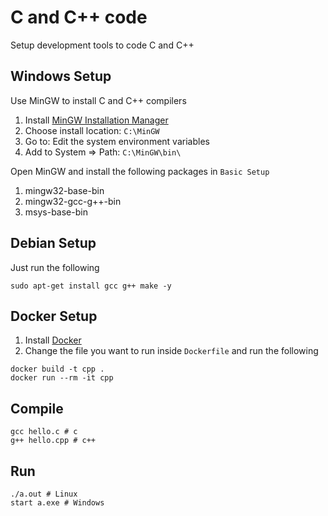 # C and C++ code

Setup development tools to code C and C++

## Windows Setup

Use MinGW to install C and C++ compilers

1. Install [MinGW Installation Manager](http://www.mingw.org/wiki/Getting_Started)
2. Choose install location: `C:\MinGW`
3. Go to: Edit the system environment variables
4. Add to System => Path: `C:\MinGW\bin\`

Open MinGW and install the following packages in `Basic Setup`

1. mingw32-base-bin
2. mingw32-gcc-g++-bin
3. msys-base-bin

## Debian Setup

Just run the following

```shell
sudo apt-get install gcc g++ make -y 
```

## Docker Setup

1. Install [Docker](https://docs.docker.com/install/)
2. Change the file you want to run inside `Dockerfile` and run the following
```shell
docker build -t cpp .
docker run --rm -it cpp
```

## Compile
```shell
gcc hello.c # c
g++ hello.cpp # c++
```

## Run
```shell
./a.out # Linux
start a.exe # Windows
```
